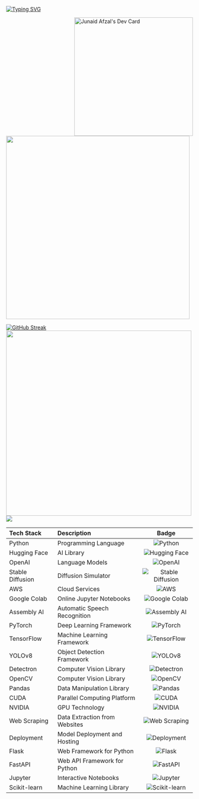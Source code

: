 [![Typing SVG](https://readme-typing-svg.demolab.com?font=Reggae+One&duration=1000&pause=800&color=831C95&multiline=true&width=435&lines=Junaid+Afzal;Machine+Learning+Engineer+)](https://git.io/typing-svg)


<a href="https://app.daily.dev/ImJunaidAfzal"><img align="right" src="https://api.daily.dev/devcards/d639079782a949158f0f1784f39bf870.png?r=9wo" width="320" alt="Junaid Afzal's Dev Card"/></a> 

<img src="https://github-readme-stats.vercel.app/api?username=imjunaidafzal&show_icons=true&theme=dark" width="495">


[![GitHub Streak](https://github-readme-streak-stats.herokuapp.com?user=imjunaidafzal&theme=dark&ring=DD2727)](https://git.io/streak-stats)
<br>
<img align="left" width="500" src="https://github-readme-stats.vercel.app/api/top-langs/?username=imjunaidafzal&layout=compact&theme=cobalt&hide_border=true"/>

<br>
<!-- <img align="right" src="https://github.com/imJunaidAfzal/imJunaidAfzal/blob/main/Ai_.gif" width="320" alt="AI"/>  -->

<br>
</p>


![](http://github-profile-summary-cards.vercel.app/api/cards/profile-details?username=imjunaidafzal&theme=2077)
<br>



Tech Stack       | Description                                           | Badge
:-----------------|:------------------------------------------------------|:---------------------------------------------------:
Python           | Programming Language                                 | ![Python](https://img.shields.io/badge/Python-Programming%20Language-blue)
Hugging Face     | AI Library                                           | ![Hugging Face](https://img.shields.io/badge/Hugging%20Face-AI%20Library-ff69b4)
OpenAI           | Language Models                                      | ![OpenAI](https://img.shields.io/badge/OpenAI-Language%20Models-00cc55)
Stable Diffusion | Diffusion Simulator                                  | ![Stable Diffusion](https://img.shields.io/badge/Stable%20Diffusion-Diffusion%20Simulator-blue)
AWS              | Cloud Services                                       | ![AWS](https://img.shields.io/badge/AWS-Cloud%20Services-orange)
Google Colab     | Online Jupyter Notebooks                            | ![Google Colab](https://img.shields.io/badge/Google%20Colab-Notebooks-yellow)
Assembly AI      | Automatic Speech Recognition                        | ![Assembly AI](https://img.shields.io/badge/Assembly%20AI-Speech%20Recognition-green)
PyTorch          | Deep Learning Framework                             | ![PyTorch](https://img.shields.io/badge/PyTorch-Deep%20Learning-red)
TensorFlow       | Machine Learning Framework                         | ![TensorFlow](https://img.shields.io/badge/TensorFlow-Machine%20Learning-blue)
YOLOv8           | Object Detection Framework                         | ![YOLOv8](https://img.shields.io/badge/YOLOv8-Object%20Detection-yellowgreen)
Detectron        | Computer Vision Library                            | ![Detectron](https://img.shields.io/badge/Detectron-Computer%20Vision-lightgrey)
OpenCV           | Computer Vision Library                            | ![OpenCV](https://img.shields.io/badge/OpenCV-Computer%20Vision-brightgreen)
Pandas           | Data Manipulation Library                          | ![Pandas](https://img.shields.io/badge/Pandas-Data%20Manipulation-blueviolet)
CUDA             | Parallel Computing Platform                       | ![CUDA](https://img.shields.io/badge/CUDA-Parallel%20Computing-darkorange)
NVIDIA           | GPU Technology                                      | ![NVIDIA](https://img.shields.io/badge/NVIDIA-GPU%20Technology-76b900)
Web Scraping     | Data Extraction from Websites                      | ![Web Scraping](https://img.shields.io/badge/Web%20Scraping-Data%20Extraction-blue)
Deployment       | Model Deployment and Hosting                       | ![Deployment](https://img.shields.io/badge/Deployment-Model%20Deployment%20and%20Hosting-lightblue)
Flask            | Web Framework for Python                           | ![Flask](https://img.shields.io/badge/Flask-Web%20Framework-yellow)
FastAPI          | Web API Framework for Python                       | ![FastAPI](https://img.shields.io/badge/FastAPI-Web%20API%20Framework-green)
Jupyter          | Interactive Notebooks                               | ![Jupyter](https://img.shields.io/badge/Jupyter-Interactive%20Notebooks-orange)
Scikit-learn     | Machine Learning Library                           | ![Scikit-learn](https://img.shields.io/badge/Scikit%20learn-Machine%20Learning-lightgreen)

